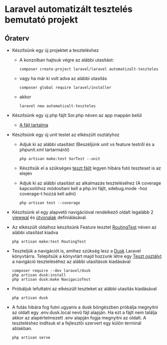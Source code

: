 # Laravel automatizált tesztelés bemutató projekt

## Óraterv

* Készítsünk egy új projektet a teszteléshez

  * A konzolban hajtsuk végre az alábbi utasítást:

        composer create-project laravel/laravel automatizalt-teszteles
  * vagy ha már ki volt adva az alábbi utasítás

        composer global require laravel/installer
  * akkor

        laravel new automatizalt-teszteles

* Készítsünk egy új php fájlt Sor.php néven az app mappán belül
  * [A fájl tartalma](app/Sor.php)
* Készítsünk egy új unit testet az elkészült osztályhoz
  * Adjuk ki az alábbi utasítást (Beszéljünk unit vs feature testről és a phpunit.xml tartarmáról)

        php artisan make:test SorTest --unit
  * Készítsük el a szükséges [teszt fájlt](tests/Unit/SorTest.php) legyen hibára futó teszteset is az elején
  * Adjuk ki az alábbi utasítást az alkalmazás teszteléséhez (A coverage kapcsolóhoz módosítani kell a php.ini fájlt, xdebug.mode -hoz coverage-t hozzá kell adni)

        php artisan test --coverage
* Készítsünk el egy alapvető navigációval rendelkező oldalt legalább 2 [viewwal](resources/views) és [útvonalak](routes/web.php) definiálásával.
* Az elkészült oldalhoz készítsünk Feature tesztet [RoutingTest](tests/Feature/RoutingTest.php) néven az alábbi utasítást kiadva

      php artisan make:test RoutingTest
* Teszteljük a navigációt is, amihez szükség lesz a [Dusk](https://github.com/laravel/dusk) Laravel könyvtárra. Telepítsük a könyvtárt majd hozzunk létre egy [Teszt osztályt](tests/Browser/NavigacioTest.php) a navigáció teszteléséhez az alábbi utasítások kiadásával

      composer require --dev laravel/dusk
      php artisan dusk:install
      php artisan dusk:make NavigacioTest
* Próbáljuk lefuttatni az elkészült teszteket az alábbi utasítás kiadásával

      php artisan dusk
* A futás hibára fog futni ugyanis a dusk böngészben próbálja megnyitni az oldalt egy .env.dusk.local nevű fájl alapján. Ha ezt a fájlt nem találja akkor az alapértelmezett .env alapján fogja megnyitni az oldalt. A teszteléshez indítsuk el a fejlesztői szervert egy külön terminál ablakban.

      php artisan serve
